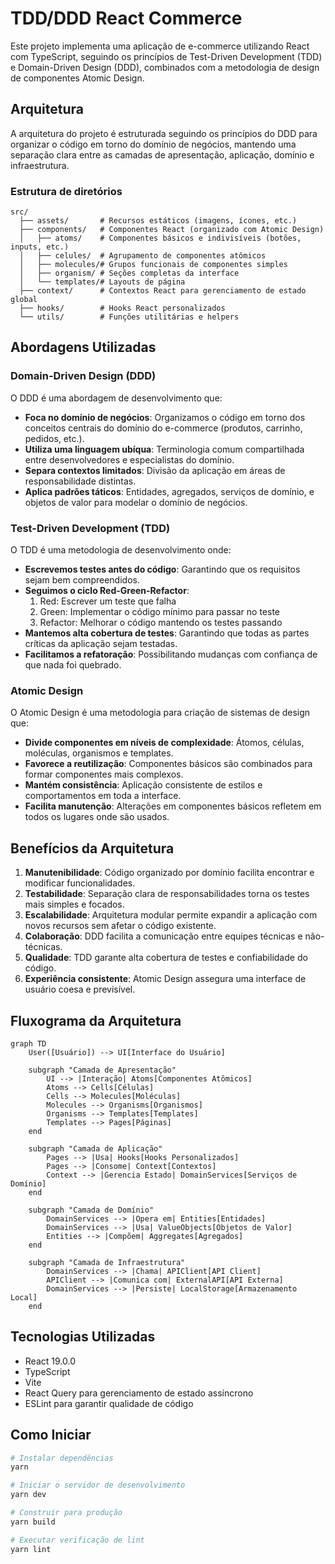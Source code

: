 # TDD/DDD React Commerce

Este projeto implementa uma aplicação de e-commerce utilizando React com TypeScript, seguindo os princípios de Test-Driven Development (TDD) e Domain-Driven Design (DDD), combinados com a metodologia de design de componentes Atomic Design.

## Arquitetura

A arquitetura do projeto é estruturada seguindo os princípios do DDD para organizar o código em torno do domínio de negócios, mantendo uma separação clara entre as camadas de apresentação, aplicação, domínio e infraestrutura.

### Estrutura de diretórios

```
src/
  ├── assets/       # Recursos estáticos (imagens, ícones, etc.)
  ├── components/   # Componentes React (organizado com Atomic Design)
  │   ├── atoms/    # Componentes básicos e indivisíveis (botões, inputs, etc.)
  │   ├── celules/  # Agrupamento de componentes atômicos 
  │   ├── molecules/# Grupos funcionais de componentes simples
  │   ├── organism/ # Seções completas da interface
  │   └── templates/# Layouts de página
  ├── context/      # Contextos React para gerenciamento de estado global
  ├── hooks/        # Hooks React personalizados
  └── utils/        # Funções utilitárias e helpers
```

## Abordagens Utilizadas

### Domain-Driven Design (DDD)

O DDD é uma abordagem de desenvolvimento que:

- **Foca no domínio de negócios**: Organizamos o código em torno dos conceitos centrais do domínio do e-commerce (produtos, carrinho, pedidos, etc.).
- **Utiliza uma linguagem ubíqua**: Terminologia comum compartilhada entre desenvolvedores e especialistas do domínio.
- **Separa contextos limitados**: Divisão da aplicação em áreas de responsabilidade distintas.
- **Aplica padrões táticos**: Entidades, agregados, serviços de domínio, e objetos de valor para modelar o domínio de negócios.

### Test-Driven Development (TDD)

O TDD é uma metodologia de desenvolvimento onde:

- **Escrevemos testes antes do código**: Garantindo que os requisitos sejam bem compreendidos.
- **Seguimos o ciclo Red-Green-Refactor**: 
  1. Red: Escrever um teste que falha
  2. Green: Implementar o código mínimo para passar no teste
  3. Refactor: Melhorar o código mantendo os testes passando
- **Mantemos alta cobertura de testes**: Garantindo que todas as partes críticas da aplicação sejam testadas.
- **Facilitamos a refatoração**: Possibilitando mudanças com confiança de que nada foi quebrado.

### Atomic Design

O Atomic Design é uma metodologia para criação de sistemas de design que:

- **Divide componentes em níveis de complexidade**: Átomos, células, moléculas, organismos e templates.
- **Favorece a reutilização**: Componentes básicos são combinados para formar componentes mais complexos.
- **Mantém consistência**: Aplicação consistente de estilos e comportamentos em toda a interface.
- **Facilita manutenção**: Alterações em componentes básicos refletem em todos os lugares onde são usados.

## Benefícios da Arquitetura

1. **Manutenibilidade**: Código organizado por domínio facilita encontrar e modificar funcionalidades.
2. **Testabilidade**: Separação clara de responsabilidades torna os testes mais simples e focados.
3. **Escalabilidade**: Arquitetura modular permite expandir a aplicação com novos recursos sem afetar o código existente.
4. **Colaboração**: DDD facilita a comunicação entre equipes técnicas e não-técnicas.
5. **Qualidade**: TDD garante alta cobertura de testes e confiabilidade do código.
6. **Experiência consistente**: Atomic Design assegura uma interface de usuário coesa e previsível.

## Fluxograma da Arquitetura

```mermaid
graph TD
    User([Usuário]) --> UI[Interface do Usuário]
    
    subgraph "Camada de Apresentação"
        UI --> |Interação| Atoms[Componentes Atômicos]
        Atoms --> Cells[Células]
        Cells --> Molecules[Moléculas]
        Molecules --> Organisms[Organismos]
        Organisms --> Templates[Templates]
        Templates --> Pages[Páginas]
    end
    
    subgraph "Camada de Aplicação"
        Pages --> |Usa| Hooks[Hooks Personalizados]
        Pages --> |Consome| Context[Contextos]
        Context --> |Gerencia Estado| DomainServices[Serviços de Domínio]
    end
    
    subgraph "Camada de Domínio"
        DomainServices --> |Opera em| Entities[Entidades]
        DomainServices --> |Usa| ValueObjects[Objetos de Valor]
        Entities --> |Compõem| Aggregates[Agregados]
    end
    
    subgraph "Camada de Infraestrutura"
        DomainServices --> |Chama| APIClient[API Client]
        APIClient --> |Comunica com| ExternalAPI[API Externa]
        DomainServices --> |Persiste| LocalStorage[Armazenamento Local]
    end
```

## Tecnologias Utilizadas

- React 19.0.0
- TypeScript
- Vite
- React Query para gerenciamento de estado assíncrono
- ESLint para garantir qualidade de código

## Como Iniciar

```bash
# Instalar dependências
yarn

# Iniciar o servidor de desenvolvimento
yarn dev

# Construir para produção
yarn build

# Executar verificação de lint
yarn lint
```
